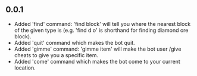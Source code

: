 ## 0.0.1

 * Added 'find' command: 'find block' will tell you where the nearest block of the given type is (e.g. 'find d o' is shorthand for finding diamond ore block).
 * Added 'quit' command which makes the bot quit.
 * Added 'gimme' command: 'gimme item' will make the bot user /give cheats to give you a specific item.
 * Added 'come' command which makes the bot come to your current location.
